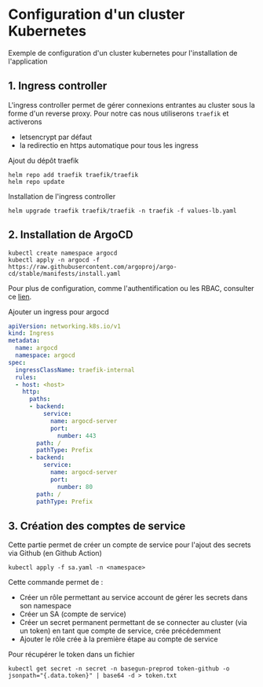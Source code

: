 # Configuration d'un cluster Kubernetes

Exemple de configuration d'un cluster kubernetes pour l'installation de l'application


## 1. Ingress controller 

L'ingress controller permet de gérer connexions entrantes au cluster sous la forme d'un reverse proxy. Pour notre cas nous utiliserons `traefik` et activerons
- letsencrypt par défaut
- la redirectio en https automatique pour tous les ingress


Ajout du dépôt traefik
```
helm repo add traefik traefik/traefik
helm repo update
```

Installation de l'ingress controller

```
helm upgrade traefik traefik/traefik -n traefik -f values-lb.yaml
```

## 2. Installation de ArgoCD


```
kubectl create namespace argocd
kubectl apply -n argocd -f https://raw.githubusercontent.com/argoproj/argo-cd/stable/manifests/install.yaml
```

Pour plus de configuration, comme l'authentification ou les RBAC, consulter ce [lien](https://argo-cd.readthedocs.io/en/stable/getting_started/).

Ajouter un ingress pour argocd

```yaml
apiVersion: networking.k8s.io/v1
kind: Ingress
metadata:
  name: argocd
  namespace: argocd
spec:
  ingressClassName: traefik-internal
  rules:
  - host: <host>
    http:
      paths:
      - backend:
          service:
            name: argocd-server
            port:
              number: 443
        path: /
        pathType: Prefix
      - backend:
          service:
            name: argocd-server
            port:
              number: 80
        path: /
        pathType: Prefix
```

## 3. Création des comptes de service

Cette partie permet de créer un compte de service pour l'ajout des secrets via Github (en Github Action)

```
kubectl apply -f sa.yaml -n <namespace>
```

Cette commande permet de : 
- Créer un rôle permettant au service account de gérer les secrets dans son namespace
- Créer un SA (compte de service)
- Créer un secret permanent permettant de se connecter au cluster (via un token) en tant que compte de service, crée précédemment
- Ajouter le rôle crée à la première étape au compte de service

Pour récupérer le token dans un fichier
```
kubectl get secret -n secret -n basegun-preprod token-github -o jsonpath="{.data.token}" | base64 -d > token.txt
```